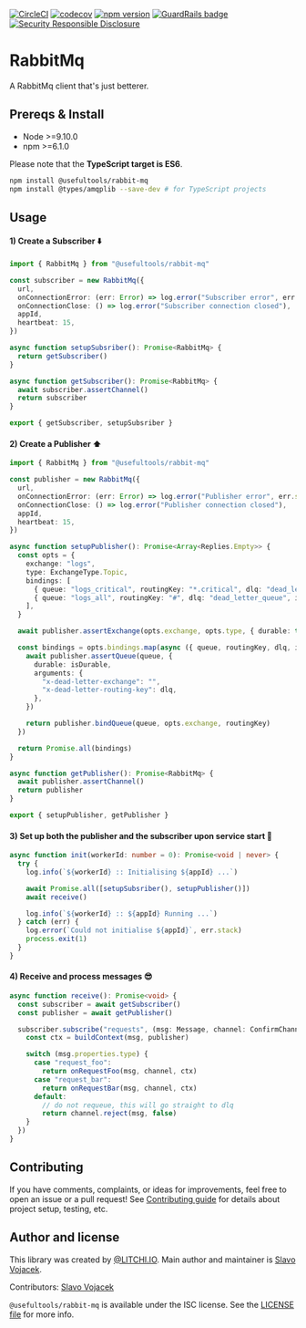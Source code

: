 [![CircleCI](https://circleci.com/gh/litchi-io/rabbit-mq.svg?style=svg)](https://circleci.com/gh/litchi-io/rabbit-mq)
[![codecov](https://codecov.io/gh/litchi-io/rabbit-mq/branch/master/graph/badge.svg)](https://codecov.io/gh/litchi-io/rabbit-mq)
[![npm version](https://img.shields.io/npm/v/@usefultools/rabbit-mq.svg)](https://www.npmjs.com/package/@usefultools/rabbit-mq)
[![GuardRails badge](https://badges.production.guardrails.io/litchi-io/rabbit-mq.svg)](https://www.guardrails.io)
[![Security Responsible Disclosure](https://img.shields.io/badge/Security-Responsible%20Disclosure-yellow.svg)](https://github.com/litchi-io/rabbit-mq/blob/master/SECURITY.md)

# RabbitMq

A RabbitMq client that's just betterer.

## Prereqs & Install

* Node >=9.10.0
* npm >=6.1.0

Please note that the **TypeScript target is ES6**.

```sh
npm install @usefultools/rabbit-mq
npm install @types/amqplib --save-dev # for TypeScript projects
```

## Usage

#### 1) Create a Subscriber ⬇️

```typescript
import { RabbitMq } from "@usefultools/rabbit-mq"

const subscriber = new RabbitMq({
  url,
  onConnectionError: (err: Error) => log.error("Subscriber error", err.stack),
  onConnectionClose: () => log.error("Subscriber connection closed"),
  appId,
  heartbeat: 15,
})

async function setupSubsriber(): Promise<RabbitMq> {
  return getSubscriber()
}

async function getSubscriber(): Promise<RabbitMq> {
  await subscriber.assertChannel()
  return subscriber
}

export { getSubscriber, setupSubsriber }

```

#### 2) Create a Publisher ⬆️

```typescript
import { RabbitMq } from "@usefultools/rabbit-mq"

const publisher = new RabbitMq({
  url,
  onConnectionError: (err: Error) => log.error("Publisher error", err.stack),
  onConnectionClose: () => log.error("Publisher connection closed"),
  appId,
  heartbeat: 15,
})

async function setupPublisher(): Promise<Array<Replies.Empty>> {
  const opts = {
    exchange: "logs",
    type: ExchangeType.Topic,
    bindings: [
      { queue: "logs_critical", routingKey: "*.critical", dlq: "dead_letter_queue", isDurable: true },
      { queue: "logs_all", routingKey: "#", dlq: "dead_letter_queue", isDurable: true },
    ],
  }

  await publisher.assertExchange(opts.exchange, opts.type, { durable: true })

  const bindings = opts.bindings.map(async ({ queue, routingKey, dlq, isDurable }) => {
    await publisher.assertQueue(queue, {
      durable: isDurable,
      arguments: {
        "x-dead-letter-exchange": "",
        "x-dead-letter-routing-key": dlq,
      },
    })

    return publisher.bindQueue(queue, opts.exchange, routingKey)
  })

  return Promise.all(bindings)
}

async function getPublisher(): Promise<RabbitMq> {
  await publisher.assertChannel()
  return publisher
}

export { setupPublisher, getPublisher }

```

#### 3) Set up both the publisher and the subscriber upon service start 🔌

```typescript
async function init(workerId: number = 0): Promise<void | never> {
  try {
    log.info(`${workerId} :: Initialising ${appId} ...`)

    await Promise.all([setupSubsriber(), setupPublisher()])
    await receive()

    log.info(`${workerId} :: ${appId} Running ...`)
  } catch (err) {
    log.error(`Could not initialise ${appId}`, err.stack)
    process.exit(1)
  }
}

```

#### 4) Receive and process messages 😎

```typescript
async function receive(): Promise<void> {
  const subscriber = await getSubscriber()
  const publisher = await getPublisher()

  subscriber.subscribe("requests", (msg: Message, channel: ConfirmChannel) => {
    const ctx = buildContext(msg, publisher)

    switch (msg.properties.type) {
      case "request_foo":
        return onRequestFoo(msg, channel, ctx)
      case "request_bar":
        return onRequestBar(msg, channel, ctx)
      default:
        // do not requeue, this will go straight to dlq
        return channel.reject(msg, false)
    }
  })
}

```

## Contributing

If you have comments, complaints, or ideas for improvements, feel free to open an issue or a pull request! See [Contributing guide](./CONTRIBUTING.md) for details about project setup, testing, etc.

## Author and license

This library was created by [@LITCHI.IO](https://github.com/litchi-io). Main author and maintainer is [Slavo Vojacek](https://github.com/slavovojacek).

Contributors: [Slavo Vojacek](https://github.com/slavovojacek)

`@usefultools/rabbit-mq` is available under the ISC license. See the [LICENSE file](./LICENSE.txt) for more info.
